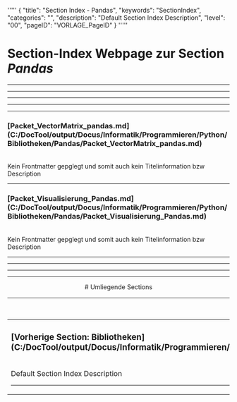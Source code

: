 '''''
{
"title": "Section Index - Pandas",
"keywords": "SectionIndex",
"categories": "",
"description": "Default Section Index Description",
"level": "00",
"pageID": "VORLAGE_PageID"
}
'''''


<h1>Section-Index Webpage zur Section <i>Pandas</i></h1>

<hr><hr><hr><hr><hr>


<h3>[Packet_VectorMatrix_pandas.md](C:/DocTool/output/Docus/Informatik/Programmieren/Python/Bibliotheken/Pandas/Packet_VectorMatrix_pandas.md)</h3><br>Kein Frontmatter gepglegt und somit auch kein Titelinformation bzw Description<hr>


<h3>[Packet_Visualisierung_Pandas.md](C:/DocTool/output/Docus/Informatik/Programmieren/Python/Bibliotheken/Pandas/Packet_Visualisierung_Pandas.md)</h3><br>Kein Frontmatter gepglegt und somit auch kein Titelinformation bzw Description<hr><center><hr><hr><hr> # Umliegende Sections
 </h2><br><table><thead> <tr> <th><center>Vorgelagerte Section</center></th> <th><center>Nachgelagerte Section</center></th></tr></thead><tbody><tr><td><h3>[Vorherige Section: Bibliotheken](C:/DocTool/output/Docus/Informatik/Programmieren/Python/Bibliotheken/SectionIndex_DocTooloutputDocusInformatikProgrammierenPythonBibliotheken.html)</h3><br>Default Section Index Description<hr></td><td>Es gibt keine Unterordner // falscher IF-Zweig</td></tr></tbody></table>